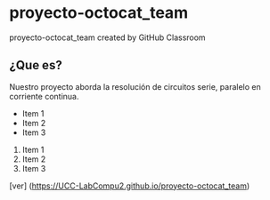 # proyecto-octocat_team
proyecto-octocat_team created by GitHub Classroom

¿Que es?
--------
Nuestro proyecto aborda la resolución de circuitos serie, paralelo en corriente continua.

* Item 1
* Item 2
* Item 3

1. Item 1
2. Item 2
3. Item 3

[ver] (https://UCC-LabCompu2.github.io/proyecto-octocat_team)

